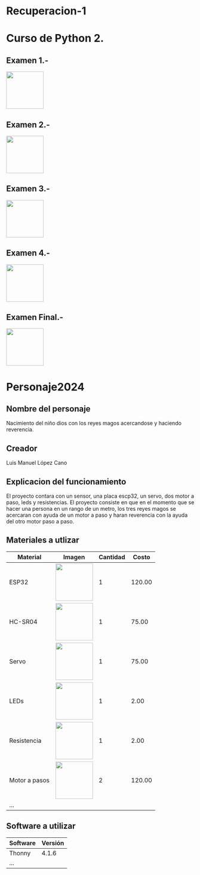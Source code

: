 # Recuperacion-1

# Curso de Python 2.
## Examen 1.-
<img src="https://i.postimg.cc/pTpsRN0s/Imagen-de-Whats-App-2025-02-23-a-las-22-09-32-11abdce0.jpg" width="100"/>

## Examen 2.-
<img src="https://i.postimg.cc/vTvgKTWk/Imagen-de-Whats-App-2025-02-23-a-las-22-15-18-1fce7539.jpg" width="100"/>

## Examen 3.-
<img src="https://i.postimg.cc/kMHkVsKV/Imagen-de-Whats-App-2025-02-23-a-las-22-22-55-009a3594.jpg" width="100"/>

## Examen 4.-
<img src="https://i.postimg.cc/YSVs4qL5/Imagen-de-Whats-App-2025-02-23-a-las-22-28-37-ed2d9a7d.jpg" width="100"/>

## Examen Final.-
<img src="https://i.postimg.cc/7PpJBvSq/Imagen-de-Whats-App-2025-02-23-a-las-23-07-40-27dada0b.jpg" width="100"/>

















# Personaje2024
## Nombre del personaje
Nacimiento del niño dios con los reyes magos acercandose y haciendo reverencia.
## Creador
Luis Manuel López Cano
## Explicacion del funcionamiento
El proyecto contara con un sensor, una placa escp32, un servo, dos motor a paso, leds y resistencias. El proyecto consiste en que en el momento que se hacer una persona en un rango de un metro, los tres reyes magos se acercaran con ayuda de un motor a paso y haran reverencia con la ayuda del otro motor paso a paso.
## Materiales a utlizar
|Material|Imagen|Cantidad|Costo|
|--|--|--|--|
|ESP32|<img src="https://m.media-amazon.com/images/I/612eALAbpgL.jpg" width="100"/>|1|120.00|
|HC-SR04|<img width="100" src="https://www.330ohms.com/cdn/shop/products/photo_A_OS-03261_SensorUltrasonico_HC-SR04_01_1200x1200.png?v=1598042103" />|1|75.00|
|Servo| <img width="100" src="https://gm0.org/es/latest/_images/hs488.jpg" />|1|75.00|"; />|1|131.00|
|LEDs|<img width="100" src="https://www.taloselectronics.com/cdn/shop/products/paquete_de_100_leds_difusos_5mm_varios_colores_mexico_jalisco_guadalajara_700x700.jpg?v=1593816653" />|1|2.00|
|Resistencia|<img width="100" src="https://http2.mlstatic.com/D_NQ_NP_903666-MLM75952546015_042024-O.webp" />|1|2.00|
|Motor a pasos|<img width="100" src="https://uelectronics.com/wp-content/uploads/2017/08/AR0130-Motor-a-pasos-28BYJ-48-V1.jpg" />|2|120.00|
|...||||

## Software a utilizar
|Software|Versión|
|--|--|
|Thonny|4.1.6|
|...||
